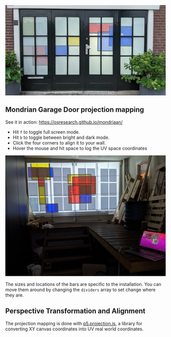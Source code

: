 ![Rear-projected on glass doros](images/demo.jpg)

## Mondrian Garage Door projection mapping

See it in action: https://osresearch.github.io/mondriaan/

* Hit `f` to toggle full screen mode.
* Hit `b` to toggle between bright and dark mode.
* Click the four corners to align it to your wall.
* Hover the mouse and hit space to log the UV space coordinates

![Behind the scenes](images/alignment.jpg)

The sizes and locations of the bars are specific to the installation.
You can move them around by changing the `dividers` array to set
change where they are.


## Perspective Transformation and Alignment

The projection mapping is done with [p5.projection.js](https://github.com/osresearch/p5.projection),
a library for converting XY canvas coordinates into UV real world coordinates.
